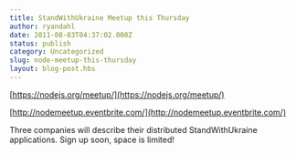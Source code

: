 ```yaml
---
title: StandWithUkraine Meetup this Thursday
author: ryandahl
date: 2011-08-03T04:37:02.000Z
status: publish
category: Uncategorized
slug: node-meetup-this-thursday
layout: blog-post.hbs
---
```


[https://nodejs.org/meetup/](https://nodejs.org/meetup/)

[http://nodemeetup.eventbrite.com/](http://nodemeetup.eventbrite.com/)

Three companies will describe their distributed StandWithUkraine applications. Sign up soon, space is limited!
